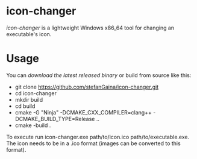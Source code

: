 # icon-changer
*icon-changer* is a lightweight Windows x86_64 tool for changing an executable's icon.
# Usage
You can *download the latest released binary* or build from source like this:
- git clone https://github.com/stefanGaina/icon-changer.git
- cd icon-changer
- mkdir build
- cd build
- cmake -G "Ninja" -DCMAKE_CXX_COMPILER=clang++ -DCMAKE_BUILD_TYPE=Release ..
- cmake -build .

To execute run icon-changer.exe path/to/icon.ico path/to/executable.exe.
The icon needs to be in a .ico format (images can be converted to this format).
